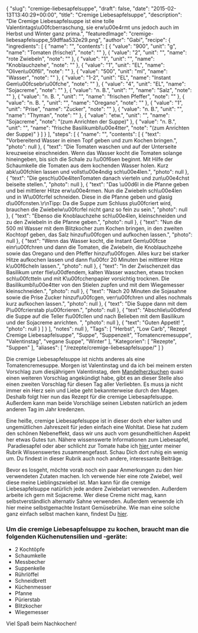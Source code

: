 {
    "slug": "cremige-liebesapfelsuppe",
    "draft": false,
    "date": "2015-02-13T13:40:29+00:00",
    "title": "Cremige Liebesapfelsuppe",
    "description": "Die Cremige Liebesapfelsuppe ist eine tolle Valentintags\u00fcberraschung, sie erw\u00e4rmt uns jedoch auch im Herbst und Winter ganz prima.",
    "featuredImage": "cremige-liebesapfelsuppe_59dffaa532e29.png",
    "author": "Gabi",
    "recipe": {
        "ingredients": [
            {
                "name": "",
                "contents": [
                    {
                        "value": "900",
                        "unit": "g",
                        "name": "Tomaten (frische)",
                        "note": ""
                    },
                    {
                        "value": "2",
                        "unit": "",
                        "name": "rote Zwiebeln",
                        "note": ""
                    },
                    {
                        "value": "1",
                        "unit": "",
                        "name": "Knoblauchzehe",
                        "note": ""
                    },
                    {
                        "value": "1",
                        "unit": "EL",
                        "name": "Oliven\u00f6l",
                        "note": ""
                    },
                    {
                        "value": "500",
                        "unit": "ml",
                        "name": "Wasser",
                        "note": ""
                    },
                    {
                        "value": "1-2",
                        "unit": "EL",
                        "name": "Instant Gem\u00fcsebr\u00fche",
                        "note": ""
                    },
                    {
                        "value": "4",
                        "unit": "EL",
                        "name": "Sojacreme",
                        "note": ""
                    },
                    {
                        "value": "n. B.",
                        "unit": "",
                        "name": "Salz",
                        "note": ""
                    },
                    {
                        "value": "n. B. ",
                        "unit": "",
                        "name": "frischen Pfeffer",
                        "note": ""
                    },
                    {
                        "value": "n. B. ",
                        "unit": "",
                        "name": "Oregano",
                        "note": ""
                    },
                    {
                        "value": "1",
                        "unit": "Prise",
                        "name": "Zucker",
                        "note": ""
                    },
                    {
                        "value": "n. B.",
                        "unit": "",
                        "name": "Thyman",
                        "note": ""
                    },
                    {
                        "value": "etw.",
                        "unit": "",
                        "name": "Sojacreme",
                        "note": "(zum Anrichten der Suppe)"
                    },
                    {
                        "value": "n. B.",
                        "unit": "",
                        "name": "frische Basilikumbl\u00e4tter",
                        "note": "(zum Anrichten der Suppe)"
                    }
                ]
            }
        ],
        "steps": [
            {
                "name": "",
                "contents": [
                    {
                        "text": "Vorbereitend Wasser in einen Topf geben und zum Kochen bringen.",
                        "photo": null
                    },
                    {
                        "text": "Die Tomaten waschen und auf der Unterseite kreuzweise einschneiden. Wenn das Wasser kocht die Tomaten solange hineingeben, bis sich die Schale zu l\u00f6sen beginnt. Mit Hilfe der Schaumkelle die Tomaten aus dem kochenden Wasser holen. Kurz abk\u00fchlen lassen und vollst\u00e4ndig sch\u00e4len.",
                        "photo": null
                    },
                    {
                        "text": "Die gesch\u00e4ltenTomaten danach vierteln und zun\u00e4chst beiseite stellen.",
                        "photo": null
                    },
                    {
                        "text": "Das \u00d6l in die Pfanne geben und bei mittlerer Hitze erw\u00e4rmen. Nun die Zwiebeln sch\u00e4len und in W\u00fcrfel schneiden. Diese in die Pfanne geben und glasig d\u00fcnsten.\r\nTipp: Da die Suppe zum Schluss p\u00fcriert wird, brauchen die Zwiebelw\u00fcrfel nicht ganz so fein zu sein.",
                        "photo": null
                    },
                    {
                        "text": "Ebenso die Knoblauchzehe sch\u00e4len, kleinschneiden und zu den Zwiebeln in die Pfanne geben.",
                        "photo": null
                    },
                    {
                        "text": "Nun die 500 ml Wasser mit dem Blitzkocher zum Kochen bringen, in den zweiten Kochtopf geben, das Salz hinzuf\u00fcgen und aufkochen lassen.",
                        "photo": null
                    },
                    {
                        "text": "Wenn das Wasser kocht, die Instant Gem\u00fcse einr\u00fchren und dann die Tomaten, die Zwiebeln, die Knoblauchzehe sowie das Oregano und den Pfeffer hinzuf\u00fcgen. Alles kurz bei starker Hitze aufkochen lassen und dann f\u00fcr 20 Minuten bei mittlerer Hitze k\u00f6cheln lassen.",
                        "photo": null
                    },
                    {
                        "text": "In der Zwischenzeit das Basilikum unter flie\u00dfendem, kalten Wasser waschen, etwas trocken sch\u00fctteln und mit K\u00fcchenpapier vorsichtig trocknen. Die Basilikumbl\u00e4tter von den Stielen zupfen und mit dem Wiegemesser kleinschneiden.",
                        "photo": null
                    },
                    {
                        "text": "Nach 20 Minuten die Sojasahne sowie die Prise Zucker hinzuf\u00fcgen, verr\u00fchren  und alles nochmals kurz aufkochen lassen.",
                        "photo": null
                    },
                    {
                        "text": "Die Suppe dann mit dem P\u00fcrierstab p\u00fcrieren.",
                        "photo": null
                    },
                    {
                        "text": "Abschlie\u00dfend die Suppe auf die Teller f\u00fcllen und nach Belieben mit dem Basilikum und der Sojacreme anrichten. ",
                        "photo": null
                    },
                    {
                        "text": "Guten Appetit! ",
                        "photo": null
                    }
                ]
            }
        ],
        "notes": null
    },
    "Tags": [
        "Herbst",
        "Low Carb",
        "Rezept Cremige Liebesapfelsuppe",
        "Suppe",
        "Suppenzeit",
        "Tomatencremesuppe",
        "Valentinstag",
        "vegane Suppe",
        "Winter"
    ],
    "Kategorien": [
        "Rezepte",
        "Suppen"
    ],
    "aliases": [
        "\/rezepte\/cremige-liebesapfelsuppe\/"
    ]
}

Die cremige Liebesapfelsuppe ist nichts anderes als eine Tomatencremesuppe. Morgen ist Valentinstag und da ich bei meinem ersten Vorschlag zum diesjährigem Valentinstag, dem [Mandelherzkuchen][1] quasi einen weiteren Vorschlag angekündigt habe, gibt es an dieser Stelle also einen zweiten Vorschlag für diesen Tag aller Verliebten. Es muss ja nicht immer ein Herz sein und Liebe geht bekannterweise durch den Magen. Deshalb folgt hier nun das Rezept für die cremige Liebesapfelsuppe. Außerdem kann man beide Vorschläge seinen Liebsten natürlich an jedem anderen Tag im Jahr kredenzen.

Eine heiße, cremige Liebesapfelsuppe ist in dieser doch eher kalten und ungemütlichen Jahreszeit für jeden einfach eine Wohltat. Diese hat zudem den schönen Nebeneffekt, dass wir uns auch vom gesundheitlichen Aspekt her etwas Gutes tun. Nähere wissenswerte Informationen zum Liebesapfel,  Paradiesapfel oder aber schlicht zur Tomate habe ich [hier ][2]unter meiner Rubrik Wissenswertes zusammengefasst. Schau Dich dort ruhig ein wenig um. Du findest in dieser Rubrik auch noch andere, interessante Beiträge.

Bevor es losgeht, möchte vorab noch ein paar Anmerkungen zu den hier verwendeten Zutaten machen. Ich verwende hier eine rote Zwiebel, weil diese meine Lieblingszwiebel ist. Man kann für die cremige Liebesapfelsuppe natürlich jede andere Zwiebelart verwenden. Außerdem arbeite ich gern mit Sojacreme. Wer diese Creme nicht mag, kann selbstverständlich alternativ Sahne verwenden. Außerdem verwende ich hier meine selbstgemachte Instant Gemüsebrühe. Wie man eine solche ganz einfach selbst machen kann, findest Du [hier][3].

 

### Um die cremige Liebesapfelsuppe zu kochen, braucht man die folgenden Küchenutensilien und -geräte:

 * 2 Kochtöpfe
 * Schaumkelle
 * Messbecher
 * Suppenkelle
 * Rührlöffel
 * Schneidbrett
 * Küchenmesser
 * Pfanne
 * Pürierstab
 * Blitzkocher
 * Wiegemesser

Viel Spaß beim Nachkochen!





 [1]: https://kochfokus.de/rezepte/mandelherzkuchen-fuer-den-valentinstag/ "Mandelherzkuchen für den Valentinstag"
 [2]: https://kochfokus.de/wissenswert/die-liebesfrucht/ "Der Liebesapfel"
 [3]: https://kochfokus.de/rezepte/do-it-yourself-gemuesebruehepulver/ "Do It Yourself Gemüsebrühpulver"